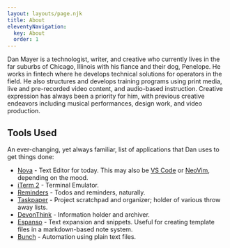 ```yaml
---
layout: layouts/page.njk
title: About
eleventyNavigation:
  key: About
  order: 1
---
```


Dan Mayer is a technologist, writer, and creative who currently lives in the far suburbs of Chicago, Illinois with his fiance and their dog, Penelope. He works in fintech where he develops technical solutions for operators in the field. He also structures and develops training programs using print media, live and pre-recorded video content, and audio-based instruction. Creative expression has always been a priority for him, with previous creative endeavors including musical performances, design work, and video production.

## Tools Used

An ever-changing, yet always familiar, list of applications that Dan uses to get things done:

- [Nova](https://nova.app) - Text Editor for today. This may also be [VS Code](https://code.visualstudio.com) or [NeoVim](https://neovim.io), depending on the mood.
- [iTerm 2](https://iterm2.com) - Terminal Emulator.
- [Reminders](https://www.icloud.com/reminders) - Todos and reminders, naturally.
- [Taskpaper](https://www.taskpaper.com) - Project scratchpad and organizer; holder of various throw away lists.
- [DevonThink](https://www.devontechnologies.com/apps/devonthink) - Information holder and archiver.
- [Espanso](https://espanso.org) - Text expansion and snippets. Useful for creating template files in a markdown-based note system.
- [Bunch](https://bunchapp.co) - Automation using plain text files.
